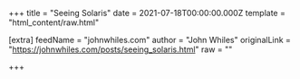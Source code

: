 
+++
title = "Seeing Solaris"
date = 2021-07-18T00:00:00.000Z
template = "html_content/raw.html"

[extra]
feedName = "johnwhiles.com"
author = "John Whiles"
originalLink = "https://johnwhiles.com/posts/seeing_solaris.html"
raw = ""

+++


